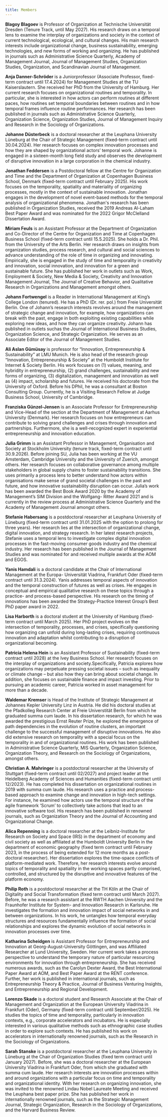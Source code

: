 ```yaml
---
title: Members
---
```

**Blagoy Blagoev** is Professor of Organization at Technische Universität Dresden (Tenure Track, until May 2027). His research draws on a temporal lens to examine the interplay of organizations and society in the context of current technological, ecological, and cultural changes. His main research interests include organizational change, business sustainability, emerging technologies, and new forms of working and organizing. He has published in journals such as Administrative Science Quarterly, Academy of Management Journal, Journal of Management Studies, Organization Studies, Organization, and Scandinavian Journal of Management.

**Anja Danner-Schröder** is a Juniorprofessor (Associate Professor, fixed-term contract until 17.4.2024) for Management Studies at the TU Kaiserslautern. She received her PhD from the University of Hamburg. Her current research focuses on organizational routines and temporality. In particular, she is interested in how actors can perform routines at different paces, how routines set temporal boundaries between routines and in how temporal frames influence routine performances. Her research has been published in journals such as Administrative Science Quarterly, Organization Science, Organization Studies, Journal of Management Inquiry and Research in the Sociology of Organizations.

**Johanne Düsterbeck** is a doctoral researcher at the Leuphana University Lüneburg at the Chair of Strategic Management (fixed-term contract until 30.04.2024). Her research focuses on complex innovation processes and how they are shaped by organizational actors’ temporal work. Johanne is engaged in a sixteen-month long field study and observes the development of disruptive innovation in a large corporation in the chemical industry.

**Jonathan Feddersen** is a Postdoctoral fellow at the Centre for Organization and Time and the Department of Organization at Copenhagen Business School, Denmark (fixed-term contract until February 2025). His work focuses on the temporality, spatiality and materiality of organizing processes, mostly in the context of sustainable innovation. Jonathan engages in the development of novel event-based methods for the temporal analysis of organizational phenomena. Jonathan's research has been published in Organization Studies, received the 2019 Andreas Al-Laham Best Paper Award and was nominated for the 2022 Grigor McClelland Dissertation Award.

**Miriam Feuls** is an Assistant Professor at the Department of Organization and Co-Director of the Centre for Organization and Time at Copenhagen Business School (fixed-term contract until 15.5.2025). She holds a Dr. Phil. from the University of the Arts Berlin. Her research draws on insights from organization studies, process research, and cultural and social sciences to advance understanding of the role of time in organizing and innovating. Empirically, she is engaged in the study of time and temporality in creativity and innovation, social innovation, and innovation for a green and sustainable future. She has published her work in outlets such as Work, Employment & Society, New Media & Society, Creativity and Innovation Management Journal, The Journal of Creative Behavior, and Qualitative Research in Organizations and Management amongst others.

**Johann Fortwengel** is a Reader in International Management at King’s College London (tenured). He has a PhD (Dr. rer. pol.) from Freie Universität Berlin. One of Johann’s research interests revolves around the management of strategic change and innovation, for example, how organizations can break with the past, engage in both exploiting existing capabilities while exploring new ideas, and how they can organize creativity. Johann has published in outlets suchas the Journal of International Business Studies, Organization Science, and Strategic Organization. He serves as an Associate Editor of the Journal of Management Studies.

**Ali Aslan Gümüsay** is professor for “Innovation, Entrepreneurship & Sustainability” at LMU Munich. He is also head of the research group “Innovation, Entrepreneurship & Society” at the Humboldt Institute for Internet & Society Berlin. His work focuses on (1) values, meaning, and hybridity in entrepreneurship, (2) grand challenges, sustainability and new forms of organizing, (3) digitalization, management and innovation as well as (4) impact, scholarship and futures. He received his doctorate from the University of Oxford. Before his DPhil, he was a consultant at Boston Consulting Group. Currently, he is a Visiting Research Fellow at Judge Business School, University of Cambridge.

**Franziska Günzel-Jensen** is an Associate Professor for Entrepreneurship and Vice-Head of the section at the Department of Management at Aarhus University (Denmark). Her research focuses on how entrepreneurs can contribute to solving grand challenges and crises through innovation and partnerships. Furthermore, she is a well-recognized expert in experiential entrepreneurship and innovation education.

**Julia Grimm** is an Assistant Professor in Management, Organisation and Society at Stockholm University (tenure track, fixed-term contract until 30.9.2026). Before joining SU, Julia has been working at the VU Amsterdam, Cambridge University and the University of Zuerich, amongst others. Her research focuses on collaborative governance among multiple stakeholders in global supply chains to foster sustainability transitions. She uses primarily a process lens to better understand how actors within organisations make sense of grand societal challenges in the past and future, and how innovative sustainability disruption can occur. Julia’s work has been awarded the Best Book Award 2020 by the Academy of Management’s SIM Division and the Wolfgang- Ritter Award 2021 and is currently in the review process at Administrative Science Quarterly and the Academy of Management Journal amongst others.

**Stefanie Habersang** is a postdoctoral researcher at Leuphana University of Lüneburg (fixed-term contract until 31.01.2025 with the option to prolong for three years). Her research lies at the intersection of organizational change, digital innovation, and strategy research. In her latest research projects, Stefanie uses a temporal lens to investigate complex digital innovation processes in the fast-moving consumer goods industry and the chemical industry. Her research has been published in the Journal of Management Studies and was nominated for and received multiple awards at the AOM and EGOS.

**Yanis Hamdali** is a doctoral candidate at the Chair of International Management at the Europa- Universität Viadrina, Frankfurt Oder (fixed-term contract until 31.3.2024). Yanis addresses temporal aspects of innovation and the temporal construction of futures as well as crises. He engages in conceptual and empirical qualitative research on these topics through a practice- and process-based perspective. His research on the timing of innovations has been awarded the Strategy-Practice Interest Group’s Best PhD paper award in 2022.

**Lisa Harborth** is a doctoral student at the University of Hamburg (fixed-term contract until March 2025). Her PhD project evolves on the intersection of temporality, processes, and crises, specifically questioning how organizing can unfold during long-lasting crises, requiring continuous innovation and adaptation whilst contributing to a disruption of organizational becoming.

**Patricia Helena Hein** is an Assistant Professor of Sustainability (fixed-term contract until 2028) at the Ivey Business School. Her research focuses on the interplay of organizations and society.Specifically, Patricia explores how organizations may perpetuate pressing societal issues – such as inequality or climate change – but also how they can bring about societal change. In addition, she focuses on sustainable finance and impact investing. Prior to pursuing an academic career, Patricia worked in asset management for more than a decade.

**Waldemar Kremser** is Head of the Institute of Strategic Management at Johannes Kepler University Linz in Austria. He did his doctoral studies at the Pfadkolleg Research Center at Freie Universtität Berlin from which he graduated summa cum laude. In his dissertation research, for which he was awarded the prestigious Ernst Reuter Prize, he explored the emergence of path dependencies in the evolution of routine clusters, an important challenge to the successful management of disruptive innovations. He also did extensive research on temporality with a special focus on the temporality in and of organizational routines. His work has been published in Administrative Science Quarterly, MIS Quarterly, Organization Science, Organization Theory, and Research on the Sociology of Organizations, amongst others.

**Christian A. Mahringer** is a postdoctoral researcher at the University of Stuttgart (fixed-term contract until 02/2027) and project leader at the Heidelberg Academy of Sciences and Humanities (fixed-term contract until 12/2023). He has completed his dissertation on organizational routines in 2019 with summa cum laude. His research uses a practice and process-based approach to examine change and innovation in high-tech settings. For instance, he examined how actors use the temporal structure of the agile framework ‘Scrum’ to collectively take actions that lead to an innovative software tool. His research has been published in renowned journals, such as Organization Theory and the Journal of Accounting and Organizational Change.

**Alica Repenning** is a doctoral researcher at the Leibniz-Institute for Research on Society and Space (IRS) in the department of economy and civil society as well as affiliated at the Humboldt University Berlin in the department of economic geography (fixed term contract until February 2023, in the process of being extended for 12 more months as a post-doctoral researcher). Her dissertation explores the time-space conflicts of platform-mediated work. Therefore, her research interests evolve around topics of temporality and spatiality in the working spaces partly comprised, controlled, and structured by the disruptive and innovative features of the platform economy.

**Philip Roth** is a postdoctoral researcher at the TH Köln at the Chair of Digitality and Social Transformation (fixed term contract until March 2027). Before, he was a research assistant at the RWTH Aachen University and the Fraunhofer Institute for System- and Innovation Research in Karlsruhe. He investigates the formation and innovation impact of social networks in and between organizations. In his work, he untangles how temporal everyday structures and resources fundamentally influence the formation of social relationships and explores the dynamic evolution of social networks in innovation processes over time.

**Katharina Scheidgen** is Assistant Professor for Entrepreneurship and Innovation at Georg-August-University Göttingen, and was Affiliated Researcher at Lund University, Sweden. Her current work takes a process perspective to understand the temporary nature of particular resourcing environments for innovation through entrepreneurship. She has received numerous awards, such as the Carolyn Dexter Award, the Best International Paper Award at AOM, and Best Paper Award at the RENT conference. Further, her work is published in international journals, such as Entrepreneurship Theory & Practice, Journal of Business Venturing Insights, and Entrepreneurship and Regional Development.

**Lorenzo Skade** is a doctoral student and Research Associate at the Chair of Management and Organization at the European University Viadrina in Frankfurt (Oder), Germany (fixed-term contract until September/2025). He studies the topics of time and temporality, particularly in innovation contexts, e.g., corporate accelerators and incubators. He is especially interested in various qualitative methods such as ethnographic case studies in order to explore such contexts. He has published his work on accelerators in internationally renowned journals, such as the Research in the Sociology of Organizations.

**Sarah Stanske** is a postdoctoral researcher at the Leuphana University in Lüneburg at the Chair of Organization Studies (fixed term contract until January 2027). Before, she was a doctoral researcher at the European University Viadrina in Frankfurt Oder, from which she graduated with summa cum laude. Her research interests are innovation processes within and around organizations with a particular focus on time and temporality and organizational identity. With her research on organizing innovation, she was invited to the renowned Lindau Nobel Laureate Meeting and received the Leuphana best paper prize. She has published her work in internationally renowned journals, such as the Strategic Management Journal, Strategic Organization, Research in the Sociology of Organizations, and the Harvard Business Review.